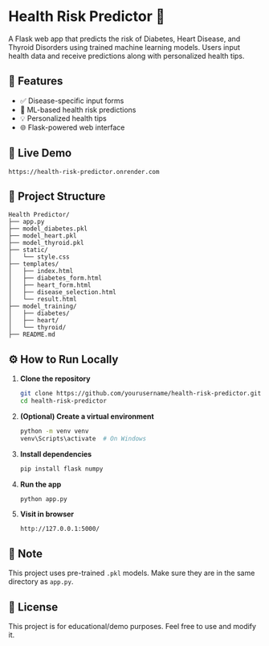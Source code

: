 # Health Risk Predictor 🧠

A Flask web app that predicts the risk of Diabetes, Heart Disease, and Thyroid Disorders using trained machine learning models. Users input health data and receive predictions along with personalized health tips.

## 🚀 Features
- ✅ Disease-specific input forms
- 🧠 ML-based health risk predictions
- 💡 Personalized health tips
- 🌐 Flask-powered web interface

## 🔴 Live Demo
```
https://health-risk-predictor.onrender.com
```

## 📁 Project Structure
```
Health Predictor/
├── app.py
├── model_diabetes.pkl
├── model_heart.pkl
├── model_thyroid.pkl
├── static/
│   └── style.css
├── templates/
│   ├── index.html
│   ├── diabetes_form.html
│   ├── heart_form.html
│   ├── disease_selection.html
│   └── result.html
├── model_training/
│   ├── diabetes/
│   ├── heart/
│   └── thyroid/
├── README.md

```

## ⚙️ How to Run Locally

1. **Clone the repository**
   ```bash
   git clone https://github.com/yourusername/health-risk-predictor.git
   cd health-risk-predictor
   ```

2. **(Optional) Create a virtual environment**
   ```bash
   python -m venv venv
   venv\Scripts\activate  # On Windows
   ```

3. **Install dependencies**
   ```bash
   pip install flask numpy
   ```

4. **Run the app**
   ```bash
   python app.py
   ```

5. **Visit in browser**
   ```
   http://127.0.0.1:5000/
   ```

## 📌 Note
This project uses pre-trained `.pkl` models. Make sure they are in the same directory as `app.py`.

## 📜 License
This project is for educational/demo purposes. Feel free to use and modify it.
